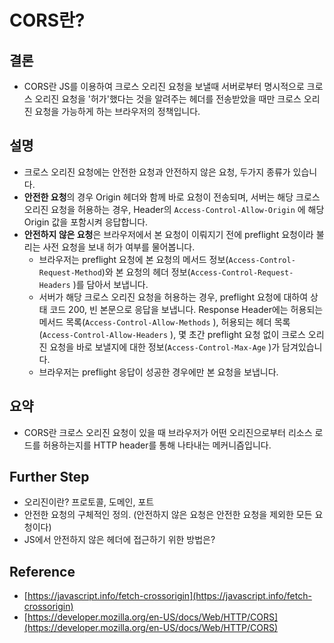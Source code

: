 # CORS란?

## 결론

- CORS란 JS를 이용하여 크로스 오리진 요청을 보낼때 서버로부터 명시적으로 크로스 오리진 요청을 '허가'했다는 것을 알려주는 헤더를 전송받았을 때만 크로스 오리진 요청을 가능하게 하는 브라우저의 정책입니다.

## 설명

- 크로스 오리진 요청에는 안전한 요청과 안전하지 않은 요청, 두가지 종류가 있습니다.
- **안전한 요청**의 경우 Origin 헤더와 함께 바로 요청이 전송되며, 서버는 해당 크로스 오리진 요청을 허용하는 경우, Header의 `Access-Control-Allow-Origin` 에 해당 Origin 값을 포함시켜 응답합니다.
- **안전하지 않은 요청**은 브라우저에서 본 요청이 이뤄지기 전에 preflight 요청이라 불리는 사전 요청을 보내 허가 여부를 물어봅니다.
    - 브라우저는 preflight 요청에 본 요청의 메서드 정보(`Access-Control-Request-Method`)와 본 요청의 헤더 정보(`Access-Control-Request-Headers` )를 담아서 보냅니다.
    - 서버가 해당 크로스 오리진 요청을 허용하는 경우, preflight 요청에 대하여 상태 코드 200, 빈 본문으로 응답을 보냅니다. Response Header에는 허용되는 메서드 목록(`Access-Control-Allow-Methods` ), 허용되는 헤더 목록(`Access-Control-Allow-Headers` ), 몇 초간 preflight 요청 없이 크로스 오리진 요청을 바로 보낼지에 대한 정보(`Access-Control-Max-Age` )가 담겨있습니다.
    - 브라우저는 preflight 응답이 성공한 경우에만 본 요청을 보냅니다.

## 요약

- CORS란 크로스 오리진 요청이 있을 때 브라우저가 어떤 오리진으로부터 리소스 로드를 허용하는지를 HTTP header를 통해 나타내는 메커니즘입니다.

## Further Step

- 오리진이란? 프로토콜, 도메인, 포트
- 안전한 요청의 구체적인 정의. (안전하지 않은 요청은 안전한 요청을 제외한 모든 요청이다)
- JS에서 안전하지 않은 헤더에 접근하기 위한 방법은?

## Reference

- [https://javascript.info/fetch-crossorigin](https://javascript.info/fetch-crossorigin)
- [https://developer.mozilla.org/en-US/docs/Web/HTTP/CORS](https://developer.mozilla.org/en-US/docs/Web/HTTP/CORS)
